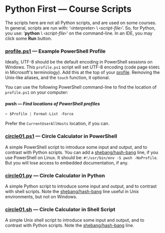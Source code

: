 # Python First — Course Scripts

The scripts here are not all Python scripts, and are used on some courses. In general, scripts are run with: ‘‹*interpreter*› \ ‹*script-file*›’. So, for Python, you use: ‘**python** \ ‹*script-file*›’ on the command-line. In an IDE, you may click some **Run** button.

### [profile.ps1](./profile.ps1) — Example PowerShell Profile

Ideally, UTF-8 should be the default encoding in PowerShell sessions on Windows. This `profile.ps1` script will set UTF-8 encoding (code page `65001` in Microsoft's terminology). Add this at the top of your [profile][ps1-profiles]. Removing the Unix-like aliases, and the `touch` function, it optional.

You can use the following PowerShell command-line to find the location of `profile.ps1` on your computer:

#### **pwsh** — *Find locations of PowerShell profiles*
```py
> $Profile | Format-List -Force
```

Prefer the `CurrentUserAllHosts` location, if you can.

[ps1-profiles]:
   https://learn.microsoft.com/en-us/powershell/module/microsoft.powershell.core/about/about_profiles
   "PowerShell — About PowerShell Profiles"

### [circle01.ps1](./circle01.ps1) — Circle Calculator in PowerShell

A simple PowerShell script to introduce some input and output, and to contrast with Python scripts. You can add a [shebang/hash-bang][w-shebang] line, if you use PowerShell on Linux. It should be: `#!/usr/bin/env -S pwsh -NoProfile`. But you will lose access to embedded documentation, if any.

### [circle01.py](./circle01.py) — Circle Calculator in Python

A simple Python script to introduce some input and output, and to contrast with shell scripts. Note the [shebang/hash-bang][w-shebang] line useful in Unix environments, but not on Windows.

### [circle01.sh](./circle01.sh) — Circle Calculator in Shell Script

A simple Unix shell script to introduce some input and output, and to contrast with Python scripts. Note the [shebang/hash-bang][w-shebang] line.

[w-shebang]:
   https://en.wikipedia.org/wiki/Shebang_%28Unix%29
   "Wikipedia — Shebang (Unix)"
